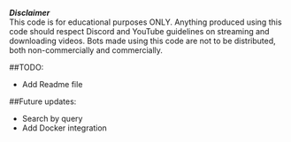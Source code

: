 ***Disclaimer***<br>
This code is for educational purposes ONLY. Anything produced using this code should respect Discord and YouTube guidelines on streaming and downloading videos. Bots made using this code are not to be distributed, both non-commercially and commercially.

##TODO: 
  * Add Readme file

##Future updates:
  * Search by query
  * Add Docker integration
